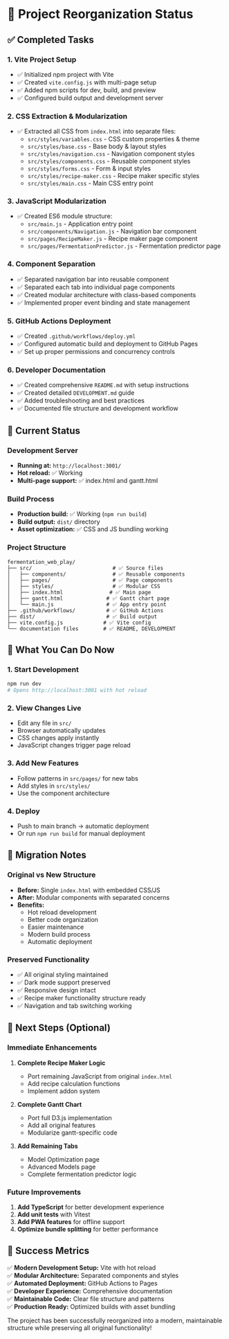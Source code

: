 # 🎯 Project Reorganization Status

## ✅ Completed Tasks

### 1. Vite Project Setup
- ✅ Initialized npm project with Vite
- ✅ Created `vite.config.js` with multi-page setup
- ✅ Added npm scripts for dev, build, and preview
- ✅ Configured build output and development server

### 2. CSS Extraction & Modularization
- ✅ Extracted all CSS from `index.html` into separate files:
  - `src/styles/variables.css` - CSS custom properties & theme
  - `src/styles/base.css` - Base body & layout styles
  - `src/styles/navigation.css` - Navigation component styles
  - `src/styles/components.css` - Reusable component styles
  - `src/styles/forms.css` - Form & input styles
  - `src/styles/recipe-maker.css` - Recipe maker specific styles
  - `src/styles/main.css` - Main CSS entry point

### 3. JavaScript Modularization
- ✅ Created ES6 module structure:
  - `src/main.js` - Application entry point
  - `src/components/Navigation.js` - Navigation bar component
  - `src/pages/RecipeMaker.js` - Recipe maker page component
  - `src/pages/FermentationPredictor.js` - Fermentation predictor page

### 4. Component Separation
- ✅ Separated navigation bar into reusable component
- ✅ Separated each tab into individual page components
- ✅ Created modular architecture with class-based components
- ✅ Implemented proper event binding and state management

### 5. GitHub Actions Deployment
- ✅ Created `.github/workflows/deploy.yml`
- ✅ Configured automatic build and deployment to GitHub Pages
- ✅ Set up proper permissions and concurrency controls

### 6. Developer Documentation
- ✅ Created comprehensive `README.md` with setup instructions
- ✅ Created detailed `DEVELOPMENT.md` guide
- ✅ Added troubleshooting and best practices
- ✅ Documented file structure and development workflow

## 🚀 Current Status

### Development Server
- **Running at:** `http://localhost:3001/`
- **Hot reload:** ✅ Working
- **Multi-page support:** ✅ index.html and gantt.html

### Build Process
- **Production build:** ✅ Working (`npm run build`)
- **Build output:** `dist/` directory
- **Asset optimization:** ✅ CSS and JS bundling working

### Project Structure
```
fermentation_web_play/
├── src/                          # ✅ Source files
│   ├── components/               # ✅ Reusable components
│   ├── pages/                    # ✅ Page components  
│   ├── styles/                   # ✅ Modular CSS
│   ├── index.html               # ✅ Main page
│   ├── gantt.html              # ✅ Gantt chart page
│   └── main.js                 # ✅ App entry point
├── .github/workflows/          # ✅ GitHub Actions
├── dist/                       # ✅ Build output
├── vite.config.js             # ✅ Vite config
└── documentation files        # ✅ README, DEVELOPMENT
```

## 🎯 What You Can Do Now

### 1. Start Development
```bash
npm run dev
# Opens http://localhost:3001 with hot reload
```

### 2. View Changes Live
- Edit any file in `src/`
- Browser automatically updates
- CSS changes apply instantly
- JavaScript changes trigger page reload

### 3. Add New Features
- Follow patterns in `src/pages/` for new tabs
- Add styles in `src/styles/`
- Use the component architecture

### 4. Deploy
- Push to main branch → automatic deployment
- Or run `npm run build` for manual deployment

## 🔄 Migration Notes

### Original vs New Structure
- **Before:** Single `index.html` with embedded CSS/JS
- **After:** Modular components with separated concerns
- **Benefits:** 
  - Hot reload development
  - Better code organization
  - Easier maintenance
  - Modern build process
  - Automatic deployment

### Preserved Functionality
- ✅ All original styling maintained
- ✅ Dark mode support preserved
- ✅ Responsive design intact
- ✅ Recipe maker functionality structure ready
- ✅ Navigation and tab switching working

## 🔮 Next Steps (Optional)

### Immediate Enhancements
1. **Complete Recipe Maker Logic**
   - Port remaining JavaScript from original `index.html`
   - Add recipe calculation functions
   - Implement addon system

2. **Complete Gantt Chart**
   - Port full D3.js implementation
   - Add all original features
   - Modularize gantt-specific code

3. **Add Remaining Tabs**
   - Model Optimization page
   - Advanced Models page
   - Complete fermentation predictor logic

### Future Improvements
1. **Add TypeScript** for better development experience
2. **Add unit tests** with Vitest
3. **Add PWA features** for offline support
4. **Optimize bundle splitting** for better performance

## 🎉 Success Metrics

✅ **Modern Development Setup:** Vite with hot reload  
✅ **Modular Architecture:** Separated components and styles  
✅ **Automated Deployment:** GitHub Actions to Pages  
✅ **Developer Experience:** Comprehensive documentation  
✅ **Maintainable Code:** Clear file structure and patterns  
✅ **Production Ready:** Optimized builds with asset bundling  

The project has been successfully reorganized into a modern, maintainable structure while preserving all original functionality!